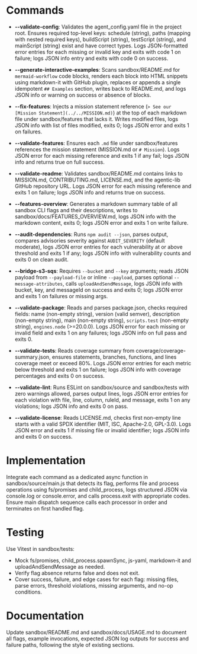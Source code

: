# Commands

- **--validate-config**: Validates the agent_config.yaml file in the project root. Ensures required top-level keys: schedule (string), paths (mapping with nested required keys), buildScript (string), testScript (string), and mainScript (string) exist and have correct types. Logs JSON-formatted error entries for each missing or invalid key and exits with code 1 on failure; logs JSON info entry and exits with code 0 on success.

- **--generate-interactive-examples**: Scans sandbox/README.md for ```mermaid-workflow``` code blocks, renders each block into HTML snippets using markdown-it with GitHub plugin, replaces or appends a single idempotent `## Examples` section, writes back to README.md, and logs JSON info or warning on success or absence of blocks.

- **--fix-features**: Injects a mission statement reference (`> See our [Mission Statement](../../MISSION.md)`) at the top of each markdown file under sandbox/features that lacks it. Writes modified files, logs JSON info with list of files modified, exits 0; logs JSON error and exits 1 on failures.

- **--validate-features**: Ensures each `.md` file under sandbox/features references the mission statement (MISSION.md or `# Mission`). Logs JSON error for each missing reference and exits 1 if any fail; logs JSON info and returns true on full success.

- **--validate-readme**: Validates sandbox/README.md contains links to MISSION.md, CONTRIBUTING.md, LICENSE.md, and the agentic-lib GitHub repository URL. Logs JSON error for each missing reference and exits 1 on failure; logs JSON info and returns true on success.

- **--features-overview**: Generates a markdown summary table of all sandbox CLI flags and their descriptions, writes to sandbox/docs/FEATURES_OVERVIEW.md, logs JSON info with the markdown content, exits 0; logs JSON error and exits 1 on write failure.

- **--audit-dependencies**: Runs `npm audit --json`, parses output, compares advisories severity against `AUDIT_SEVERITY` (default moderate), logs JSON error entries for each vulnerability at or above threshold and exits 1 if any; logs JSON info with vulnerability counts and exits 0 on clean audit.

- **--bridge-s3-sqs**: Requires `--bucket` and `--key` arguments; reads JSON payload from `--payload-file` or inline `--payload`, parses optional `--message-attributes`, calls `uploadAndSendMessage`, logs JSON info with bucket, key, and messageId on success and exits 0; logs JSON error and exits 1 on failures or missing args.

- **--validate-package**: Reads and parses package.json, checks required fields: name (non-empty string), version (valid semver), description (non-empty string), main (non-empty string), `scripts.test` (non-empty string), `engines.node` (>=20.0.0). Logs JSON error for each missing or invalid field and exits 1 on any failures; logs JSON info on full pass and exits 0.

- **--validate-tests**: Reads coverage summary from coverage/coverage-summary.json, ensures statements, branches, functions, and lines coverage meet or exceed 80%. Logs JSON error entries for each metric below threshold and exits 1 on failure; logs JSON info with coverage percentages and exits 0 on success.

- **--validate-lint**: Runs ESLint on sandbox/source and sandbox/tests with zero warnings allowed, parses output lines, logs JSON error entries for each violation with file, line, column, ruleId, and message, exits 1 on any violations; logs JSON info and exits 0 on pass.

- **--validate-license**: Reads LICENSE.md, checks first non-empty line starts with a valid SPDX identifier (MIT, ISC, Apache-2.0, GPL-3.0). Logs JSON error and exits 1 if missing file or invalid identifier; logs JSON info and exits 0 on success.

# Implementation

Integrate each command as a dedicated async function in sandbox/source/main.js that detects its flag, performs file and process operations using fs/promises and child_process, logs structured JSON via console.log or console.error, and calls process.exit with appropriate codes. Ensure main dispatch sequence calls each processor in order and terminates on first handled flag.

# Testing

Use Vitest in sandbox/tests:

- Mock fs/promises, child_process.spawnSync, js-yaml, markdown-it and uploadAndSendMessage as needed.
- Verify flag absence returns false and does not exit.
- Cover success, failure, and edge cases for each flag: missing files, parse errors, threshold violations, missing arguments, and no-op conditions.

# Documentation

Update sandbox/README.md and sandbox/docs/USAGE.md to document all flags, example invocations, expected JSON log outputs for success and failure paths, following the style of existing sections.